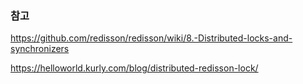 
### 참고

https://github.com/redisson/redisson/wiki/8.-Distributed-locks-and-synchronizers

https://helloworld.kurly.com/blog/distributed-redisson-lock/
